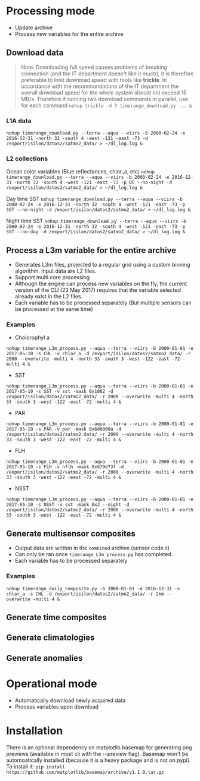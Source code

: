 # Processing mode

- Update archive
- Process new variables for the entire archive

## Download data

> Note: Downloading full speed causes problems of breaking connection (and the IT department doesn't like it much), it is therefore preferable to limit download speed with tools like **trickle**.
> In accordance with the recommandations of the IT department the overall download speed for the whole system should not exceed 15 MB/s. Therefore if running two download commands in parallel, use for each command `nohup trickle -d 7 timerange_download.py ... &`

### L1A data

`nohup timerange_download.py --terra --aqua --viirs -b 2000-02-24 -e 2016-12-31 -north 32 -south 4 -west -121 -east -73 -d /export/isilon/datos2/satmo2_data/ > ~/dl_log.log &`


### L2 collections

Ocean color variables (Blue reflectances, chlor\_a, etc)
`nohup timerange_download.py --terra --aqua --viirs -b 2000-02-24 -e 2016-12-31 -north 32 -south 4 -west -121 -east -73 -p OC --no-night -d /export/isilon/datos2/satmo2_data/ > ~/dl_log.log &`

Day time SST
`nohup timerange_download.py --terra --aqua --viirs -b 2000-02-24 -e 2016-12-31 -north 32 -south 4 -west -121 -east -73 -p SST --no-night -d /export/isilon/datos2/satmo2_data/ > ~/dl_log.log &`

Night time SST
`nohup timerange_download.py --terra --aqua --viirs -b 2000-02-24 -e 2016-12-31 -north 32 -south 4 -west -121 -east -73 -p SST --no-day -d /export/isilon/datos2/satmo2_data/ > ~/dl_log.log &`

## Process a L3m variable for the entire archive

- Generates L3m files, projected to a regular grid using a custom binning algorithm. Input data are L2 files.
- Support multi core processing
- Although the engine can process new variables on the fly, the current version of the CLI (23 May 2017) requires that the variable selected already exist in the L2 files.
- Each variable has to be processed separately (But multiple sensors can be processed at the same time)

### Examples

- Cholorophyl a

`nohup timerange_L3m_process.py --aqua --terra --viirs -b 2000-01-01 -e 2017-05-10 -s CHL -v chlor_a -d /export/isilon/datos2/satmo2_data/ -r 2000 --overwrite -multi 4 -north 33 -south 3 -west -122 -east -72 -multi 4 &`

- SST

`nohup timerange_L3m_process.py --aqua --terra --viirs -b 2000-01-01 -e 2017-05-10 -s SST -v sst -mask 0x1002 -d /export/isilon/datos2/satmo2_data/ -r 2000 --overwrite -multi 4 -north 33 -south 3 -west -122 -east -72 -multi 4 &`

- PAR

`nohup timerange_L3m_process.py --aqua --terra --viirs -b 2000-01-01 -e 2017-05-10 -s PAR -v par -mask 0x600000a -d /export/isilon/datos2/satmo2_data/ -r 2000 --overwrite -multi 4 -north 33 -south 3 -west -122 -east -72 -multi 4 &`

- FLH

`nohup timerange_L3m_process.py --aqua --terra --viirs -b 2000-01-01 -e 2017-05-10 -s FLH -v nflh -mask 0x679d73f -d /export/isilon/datos2/satmo2_data/ -r 2000 --overwrite -multi 4 -north 33 -south 3 -west -122 -east -72 -multi 4 &`

- NSST

`nohup timerange_L3m_process.py --aqua --terra --viirs -b 2000-01-01 -e 2017-05-10 -s NSST -v sst -mask 0x2 --night -d /export/isilon/datos2/satmo2_data/ -r 2000 --overwrite -multi 4 -north 33 -south 3 -west -122 -east -72 -multi 4 &`


## Generate multisensor composites

- Output data are written in the `combined` archive (sensor code `X`)
- Can only be ran once `timerange_L3m_process.py` has completed.
- Each variable has to be processed separately

### Examples

`nohup timerange_daily_composite.py -b 2000-01-01 -e 2016-12-31 -v chlor_a -s CHL -d /export/isilon/datos2/satmo2_data/ -r 2km --overwrite -multi 4 &`

## Generate time composites


## Generate climatologies


## Generate anomalies


# Operational mode

- Automatically download newly acquired data
- Process variables upon download


# Installation

There is an optional dependency on matplotlib basemap for generating png previews (available in most cli with the --preview flag). Basemap won't be automoatically installed (because it is a heavy package and is not on pypi).
To install it: `pip install https://github.com/matplotlib/basemap/archive/v1.1.0.tar.gz`
